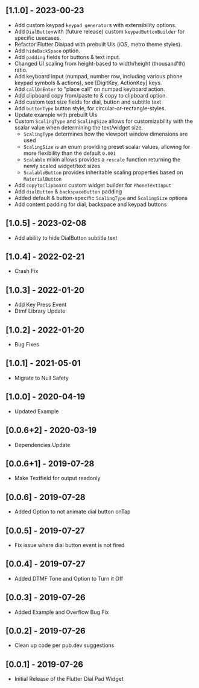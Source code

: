 ## [1.1.0] - 2023-00-23
* Add custom keypad `keypad_generator`s with extensibility options.
* Add `DialButton`with (future release) custom `keypadButtonBuilder` for specific usecases.
* Refactor Flutter Dialpad with prebuilt UIs (iOS, metro theme styles).
* Add `hideBackSpace` option.
* Add `padding` fields for buttons & text input.
* Changed UI scaling from height-based to width/height (thousand'th) ratio.
* Add keyboard input (numpad, number row, including various phone keypad symbols & actions), see [DigitKey, ActionKey] keys.
* Add `callOnEnter` to "place call" on numpad keyboard action.
* Add clipboard copy from/paste to & copy to clipboard option.
* Add custom text size fields for dial, button and subtitle text
* Add `buttonType` button style, for circular-or-rectangle-styles.
* Update example with prebuilt UIs
* Custom `ScalingType` and `ScalingSize` allows for customizability with the scalar value when determining the text/widget size.
  * `ScalingType` determines how the viewport window dimensions are used
  * `ScalingSize` is an enum providing preset scalar values, allowing for more flexibility than the default `0.001`
  * `Scalable` mixin allows provides a `rescale` function returning the newly scaled widget/text sizes
  * `ScalableButton` provides inheritable scaling properties based on `MaterialButton`
* Add `copyToClipboard` custom widget builder for `PhoneTextInput`
* Add `dialButton` & `backspaceButton` padding
* Added default & button-specific `ScalingType` and `ScalingSize` options
* Add content padding for dial, backspace and keypad buttons

## [1.0.5] - 2023-02-08
* Add ability to hide DialButton subtitle text

## [1.0.4] - 2022-02-21
* Crash Fix

## [1.0.3] - 2022-01-20
* Add Key Press Event
* Dtmf Library Update

## [1.0.2] - 2022-01-20
* Bug Fixes

## [1.0.1] - 2021-05-01

* Migrate to Null Safety

## [1.0.0] - 2020-04-19

* Updated Example

## [0.0.6+2] - 2020-03-19

* Dependencies Update

## [0.0.6+1] - 2019-07-28

* Make Textfield for output readonly

## [0.0.6] - 2019-07-28

* Added Option to not animate dial button onTap

## [0.0.5] - 2019-07-27

* Fix issue where dial button event is not fired

## [0.0.4] - 2019-07-27

* Added DTMF Tone and Option to Turn it Off

## [0.0.3] - 2019-07-26

* Added Example and Overflow Bug Fix

## [0.0.2] - 2019-07-26

* Clean up code per pub.dev suggestions

## [0.0.1] - 2019-07-26

* Initial Release of the Flutter Dial Pad Widget
